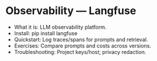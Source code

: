 # Observability — Langfuse

- What it is: LLM observability platform.
- Install: pip install langfuse
- Quickstart: Log traces/spans for prompts and retrieval.
- Exercises: Compare prompts and costs across versions.
- Troubleshooting: Project keys/host; privacy redaction.
